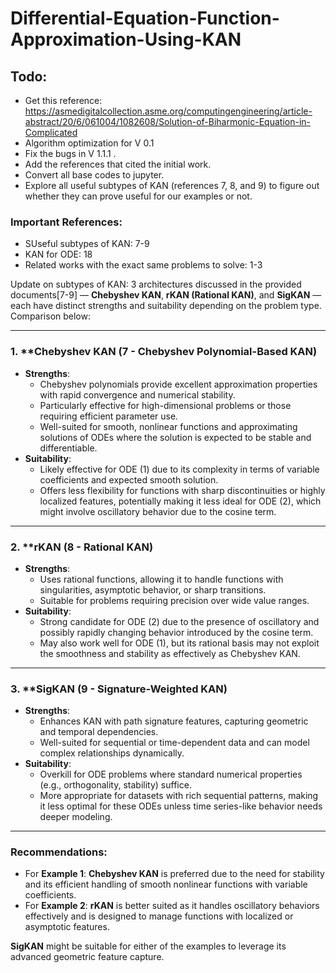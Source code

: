 # Differential-Equation-Function-Approximation-Using-KAN
 
## Todo:
- Get this reference: https://asmedigitalcollection.asme.org/computingengineering/article-abstract/20/6/061004/1082608/Solution-of-Biharmonic-Equation-in-Complicated
- Algorithm optimization for V 0.1
- Fix the bugs in V 1.1.1 .
- Add the references that cited the initial work.
- Convert all base codes to jupyter.
- Explore all useful subtypes of KAN (references 7, 8, and 9) to figure out whether they can prove useful for our examples or not.

### Important References:
- SUseful subtypes of KAN: 7-9
- KAN for ODE: 18
- Related works with the exact same problems to solve: 1-3


Update on subtypes of KAN: 3 architectures discussed in the provided documents[7-9] — **Chebyshev KAN**, **rKAN (Rational KAN)**, and **SigKAN** — each have distinct strengths and suitability depending on the problem type. Comparison below:

---

### 1. **Chebyshev KAN (7 - Chebyshev Polynomial-Based KAN)
- **Strengths**: 
  - Chebyshev polynomials provide excellent approximation properties with rapid convergence and numerical stability. 
  - Particularly effective for high-dimensional problems or those requiring efficient parameter use.
  - Well-suited for smooth, nonlinear functions and approximating solutions of ODEs where the solution is expected to be stable and differentiable.
- **Suitability**:
  - Likely effective for ODE (1) due to its complexity in terms of variable coefficients and expected smooth solution.
  - Offers less flexibility for functions with sharp discontinuities or highly localized features, potentially making it less ideal for ODE (2), which might involve oscillatory behavior due to the cosine term.

---

### 2. **rKAN (8 - Rational KAN)
- **Strengths**:
  - Uses rational functions, allowing it to handle functions with singularities, asymptotic behavior, or sharp transitions.
  - Suitable for problems requiring precision over wide value ranges.
- **Suitability**:
  - Strong candidate for ODE (2) due to the presence of oscillatory and possibly rapidly changing behavior introduced by the cosine term.
  - May also work well for ODE (1), but its rational basis may not exploit the smoothness and stability as effectively as Chebyshev KAN.

---

### 3. **SigKAN (9 - Signature-Weighted KAN)
- **Strengths**:
  - Enhances KAN with path signature features, capturing geometric and temporal dependencies.
  - Well-suited for sequential or time-dependent data and can model complex relationships dynamically.
- **Suitability**:
  - Overkill for ODE problems where standard numerical properties (e.g., orthogonality, stability) suffice.
  - More appropriate for datasets with rich sequential patterns, making it less optimal for these ODEs unless time series-like behavior needs deeper modeling.

---

### Recommendations:
- For **Example 1**: **Chebyshev KAN** is preferred due to the need for stability and its efficient handling of smooth nonlinear functions with variable coefficients.
- For **Example 2**: **rKAN** is better suited as it handles oscillatory behaviors effectively and is designed to manage functions with localized or asymptotic features.

**SigKAN** might be suitable for either of the examples to leverage its advanced geometric feature capture.